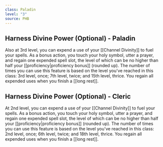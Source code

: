 ```yaml
---
class: Paladin
level: "3"
source: PHB
---
```


## Harness Divine Power (Optional) - Paladin
Also at 3rd level, you can expend a use of your [[Channel Divinity]] to fuel your spells. As a bonus action, you touch your holy symbol, utter a prayer, and regain one expended spell slot, the level of which can be no higher than half your [[proficiency|proficiency bonus]] (rounded up). The number of times you can use this feature is based on the level you've reached in this class: 3rd level, once; 7th level, twice; and 15th level, thrice. You regain all expended uses when you finish a [[long rest]].

## Harness Divine Power (Optional) - Cleric
At 2nd level, you can expend a use of your [[Channel Divinity]] to fuel your spells. As a bonus action, you touch your holy symbol, utter a prayer, and regain one expended spell slot, the level of which can be no higher than half your [[proficiency|proficiency bonus]] (rounded up). The number of times you can use this feature is based on the level you've reached in this class: 2nd level, once; 6th level, twice; and 18th level, thrice. You regain all expended uses when you finish a [[long rest]].
